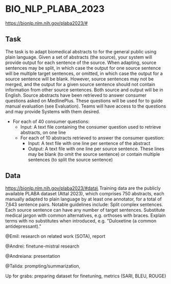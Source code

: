 # BIO_NLP_PLABA_2023
https://bionlp.nlm.nih.gov/plaba2023/#
## Task
The task is to adapt biomedical abstracts to for the general public using plain language. Given a set of abstracts (the source), your system will provide output for each sentence of the source. When adapting, source sentences may be split, in which case the output for one source sentence will be multiple target sentences, or omitted, in which case the output for a source sentence will be blank. However, source sentences may not be merged, and the output for a given source sentence should not contain information from other source sentences. Both source and output will be in English. Source abstracts have been retrieved to answer consumer questions asked on MedlinePlus. These questions will be used for to guide manual evaluation (see Evaluation). Teams will have access to the questions and may provide Systems with them desired.

- For each of 40 consumer questions:
    - Input: A text file containing the consumer question used to retrieve abstracts, on one line
    - For each of 10 abstracts retrieved to answer the consumer question:
        - Input: A text file with one line per sentence of the abstract
        - Output: A text file with one line per source sentence. These lines may be blank (to omit the source sentence) or contain multiple sentences (to split the source sentence)

## Data
https://bionlp.nlm.nih.gov/plaba2023/#data\
Training data are the publicly available PLABA dataset (Attal 2023), which comprises 750 abstracts, each manually adapted to plain language by at least one annotator, for a total of 7,643 sentence pairs.
Notable guidelines include:
Split complex sentences. Each source sentence can have any number of target sentences.
Substitute medical jargon with common alternatives, e.g. orthoses with braces.
Explain terms with no substitutes when introduced, e.g. "Duloxetine (a common antidepressant)."



@Emil: research on related work (SOTA), report 

@Andrei: finetune-mistral research

@Andreiana: presentation

@Talida: prompting/summarization, 

Up for grabs: preparing dataset for finetuning, metrics (SARI, BLEU, ROUGE)
